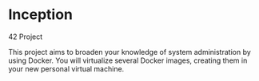 # Inception

42 Project

This project aims to broaden your knowledge of system administration by using Docker.
You will virtualize several Docker images, creating them in your new personal virtual
machine.

